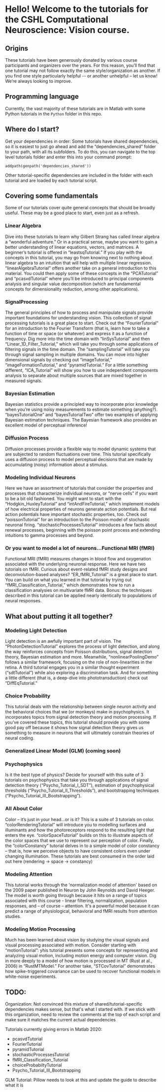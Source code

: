 # Hello! Welcome to the tutorials for the CSHL Computational Neuroscience: Vision course. 

## Origins
 
These tutorials have been generously donated by various course participants and organizers over the years. For this reason, you’ll find that one tutorial may not follow exactly the same style/organization as another. If you find one style particularly helpful -- or another unhelpful – let us know! We’re always looking to improve.

## Programming language

Currently, the vast majority of these tutorials are in Matlab with some Python tutorials in the `Python` folder in this repo. 

## Where do I start?

Get your dependencies in order: Some tutorials have shared dependencies, so it is easiest to just go ahead and add the “dependencies_shared” folder to your path, with all its subfolders. To do this, you can navigate to the top level tutorials folder and enter this into your command prompt:

`addpath(genpath('dependencies_shared'))`

Other tutorial-specific dependencies are included in the folder with each tutorial and are loaded by each tutorial script.


## Covering some fundamentals

Some of our tutorials cover quite general concepts that should be broadly useful. These may be a good place to start, even just as a refresh.

### Linear Algebra

Dive into these tutorials to learn why Gilbert Strang has called linear algebra a “wonderful adventure.” Or in a practical sense, maybe you want to gain a better understanding of linear equations, vectors, and matrices. A beginner’s tutorial is offered in “leastsqTutorial.”  If you play with the concepts in this tutorial, you may go from knowing next to nothing about linear algebra to an intuition that will help with multiple linear regression. “linearAlgebraTutorial” offers another take on a general introduction to this material. You could then apply some of these concepts in the “PCATutorial” and “pcasvdTutorial” where you’ll be introduced to principal components analysis and singular value decomposition (which are fundamental concepts for dimensionality reduction, among other applications).

### SignalProcessing

The general principles of how to process and manipulate signals provide important foundations for understanding vision. This collection of signal processing tutorials is a great place to start. Check out the “FourierTutorial” for an introduction to the Fourier Transform (that is, learn how to take a function of time or space (or whatever) and express it as a function of frequency. Dig more into the time domain with “linSysTutorial” and then “Linear_1D_Filter_Tutorial,” which will take you through some applications of filtering signals in the time domain. The “samplingTutorial” will take you through signal sampling in multiple domains. You can move into higher dimensional signals by checking out “imageTutorial,” “imageFormationTutorial,” and “pyramidTutorial.” For a little something different, “ICA_Tutorial” will show you how to use independent components analysis to separate about multiple sources that are mixed together in measured signals.

### Bayesian Estimation

Bayesian statistics provide a principled way to incorporate prior knowledge when you’re using noisy measurements to estimate something (anything?). “bayesTutorialOne” and “bayesTutorialTwo” offer two examples of applying Bayesian estimation techniques. The Bayesian framework also provides an excellent model of perceptual inference!

### Diffusion Process

Diffusion processes provide a flexible way to model dynamic systems that are subjected to random fluctuations over time. This tutorial specifically uses a diffusion process to model perceptual decisions that are made by accumulating (noisy) information about a stimulus.

### Modeling Individual Neurons

Here we have an assortment of tutorials that consider the properties and processes that characterize individual neurons, or “nerve cells” if you want to be a bit old fashioned. You might want to start with the “Hodgkin_HuxleyTutorial” and “intAndFireTutorial,” which implement models of how electrical properties of neurons generate action potentials. But real action potentials have important stochastic properties, too. Check out “poissonTutorial” for an introduction to the Poisson model of stochastic neuronal firing. “stochasticProcessesTutorial” introduces a few facts about renewal processes, beginning with the poisson point process and extending intuitions to gamma processes and beyond.

### Or you want to model a lot of neurons…Functional MRI (fMRI)

Functional MRI (fMRI) measures changes in blood flow and oxygenation associated with the underlying neuronal response. Here we have two tutorials on fMRI. Curious about event-related fMRI study designs and deconvolution-based analyses? “ER_fMRI_Tutorial” is a great place to start. You can build on what you learned in that tutorial by trying out “fMRI_Classification_Tutorial,” which demonstrates how to run a classification analysies on multivariate fMRI data. Bonus: the techniques described in this tutorial can be applied nearly identically to populations of neural responses.

## What about putting it all together?

### Modeling Light Detection

Light detection is an awfully important part of vision. The “PhotonDetectionTutorial” explores the process of light detection, and along the way reinforces concepts from Poisson distributions, signal detection theory, Bayesian estimation and more. Meanwhile, “nonlinearPoolingDemo” follows a similar framework, focusing on the role of non-linearities in the retina. A third tutorial engages you in a similar thought experiment (“sdtTutorial”) while also exploring a discrimination task. And for something a little different (that is, a deep-dive into phototransduction) check out “DiffEqTutorial.”

### Choice Probability

This tutorial deals with the relationship between single neuron activity and the behavioral choices that we (or monkeys) make in psychophysics. It incorporates topics from signal detection theory and motion processing. If you’ve covered these topics, this tutorial should provide you with some good pay off because it shows how signal detection theory gives us something to measure in neurons that will ultimately constrain theories of neural coding.

### Generalized Linear Model (GLM) (coming soon)

### Psychophysics

Is it the best type of physics? Decide for yourself with this suite of 3 tutorials on psychophysics that take you through applications of signal detection theory (“Psycho_Tutorial_I_SDT”), estimation of psychophysical thresholds (“Psycho_Tutorial_II_Thresholds”), and bootstrapping techniques (“Psycho_Tutorial_III_Bootstrapping”).

### All About Color

Color – it’s just in your head…or is it? This is a suite of 3 tutorials on color. “colorRenderingTutorial” will introduce you to modelling surfaces and illuminants and how the photoreceptors respond to the resulting light that enters the eye. “colorSpaceTutorial” builds on this to illustrate aspects of the color spaces that we use to represent our perception of color. Finally, the “colorConstancy” tutorial delves in to a simple model of color constancy – that is, how we perceive objects to have consistent colors even under changing illumination. These tutorials are best consumed in the order laid out here (rendering -> space -> constancy)

### Modeling Attention

This tutorial works through the 'normalization model of attention' based on the 2009 paper published in Neuron by John Reynolds and David Heeger. The model is worth going through because it hits on a range of topics associated with this course - linear filtering, normalization, population responses, and – of course – attention.  It's a powerful model because it can predict a range of physiological, behavioral and fMRI results from attention studies.

### Modeling Motion Processing

Much has been learned about vision by studying the visual signals and visual processing associated with motion. Consider starting with “motionTutorial”: yhis tutorial presents some concepts for representing and analyzing visual motion, including motion energy and computer vision. Dig in more deeply to a model of how motion is processed in MT (Rust at al., 2006) in “RustMTModel.” For another take, “STCovTutorial” demonstrates how spike-triggered covariance can be used to recover functional models in white-noise experiments.


## TODO: 

Organization: Not convinced this mixture of shared/tutorial-specific dependencies makes sense, but that's what I started with. If we stick with this organization, need to review the comments at the top of each script and make sure it matches the current actual dependencies

Tutorials currently giving errors in Matlab 2020:
* pcasvdTutorial
* FourierTutorial
* pyramidTutorial
* stochasticProcessesTutorial
* fMRI_Classification_Tutorial
* choiceProbabiltyTutorial
* Psycho_Tutorial_III_Bootstrapping

GLM Tutorial: Pillow needs to look at this and update the guide to describe what it is
